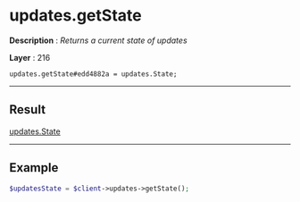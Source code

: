 # updates.getState

**Description** : *Returns a current state of updates*

**Layer** : 216

```tl
updates.getState#edd4882a = updates.State;
```

---

## Result

[updates.State](type/updates.State)

---

## Example

```php
$updatesState = $client->updates->getState();
```